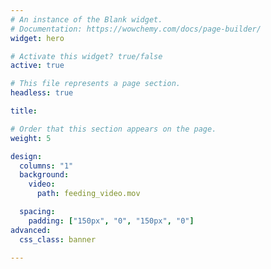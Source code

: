 ```yaml
---
# An instance of the Blank widget.
# Documentation: https://wowchemy.com/docs/page-builder/
widget: hero

# Activate this widget? true/false
active: true

# This file represents a page section.
headless: true

title: 

# Order that this section appears on the page.
weight: 5

design:
  columns: "1"
  background:
    video:
      path: feeding_video.mov

  spacing:
    padding: ["150px", "0", "150px", "0"]
advanced:
  css_class: banner
  
---
```


